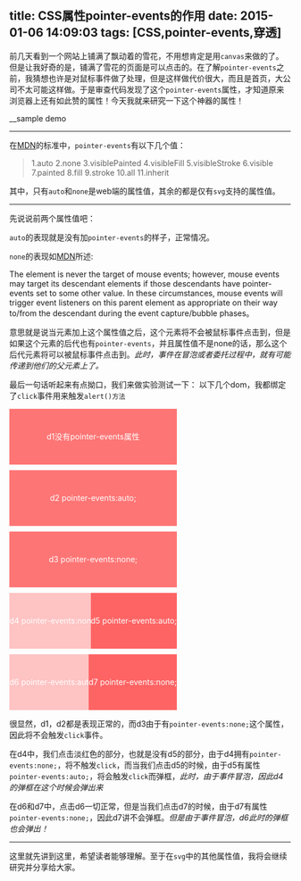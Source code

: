 title: CSS属性pointer-events的作用
date: 2015-01-06 14:09:03
tags: [CSS,pointer-events,穿透]
---

前几天看到一个网站上铺满了飘动着的雪花，不用想肯定是用``canvas``来做的了。但是让我好奇的是，铺满了雪花的页面是可以点击的。在了解``pointer-events``之前，我猜想也许是对鼠标事件做了处理，但是这样做代价很大，而且是首页，大公司不太可能这样做。于是审查代码发现了这个``pointer-events``属性，才知道原来浏览器上还有如此赞的属性！今天我就来研究一下这个神器的属性！

__sample demo

---

在[MDN](https://developer.mozilla.org/en-US/docs/Web/CSS/pointer-events)的标准中，``pointer-events``有以下几个值：
> 1.auto
  2.none
  3.visiblePainted
  4.visibleFill
  5.visibleStroke
  6.visible
  7.painted
  8.fill
  9.stroke
  10.all
  11.inherit

其中，只有``auto``和``none``是web端的属性值，其余的都是仅有``svg``支持的属性值。

---

先说说前两个属性值吧：

``auto``的表现就是没有加``pointer-events``的样子，正常情况。

``none``的表现如[MDN](https://developer.mozilla.org/en-US/docs/Web/CSS/pointer-events)所述:

The element is never the target of mouse events; however, mouse events may target its descendant elements if those descendants have pointer-events set to some other value. In these circumstances, mouse events will trigger event listeners on this parent element as appropriate on their way to/from the descendant during the event capture/bubble phases。

意思就是说当元素加上这个属性值之后，这个元素将不会被鼠标事件点击到，但是如果这个元素的后代也有``pointer-events``，并且属性值不是none的话，那么这个后代元素将可以被鼠标事件点击到。_此时，事件在冒泡或者委托过程中，就有可能传递到他们的父元素上了。_

最后一句话听起来有点拗口，我们来做实验测试一下：
以下几个dom，我都绑定了``click``事件用来触发``alert()方法``

<div style="width:300px;height:100px;background-color:rgba(255,60,60,0.7);line-height:100px;text-align:center;color:#fff;font-size:14px;" class="demo1">d1没有pointer-events属性</div>

<div style="width:300px;height:100px;background-color:rgba(255,60,60,0.7);line-height:100px;text-align:center;color:#fff;font-size:14px;margin-top:10px;pointer-events:auto;" class="demo2">d2 pointer-events:auto;
</div>

<div style="width:300px;height:100px;background-color:rgba(255,60,60,0.7);line-height:100px;text-align:center;color:#fff;font-size:14px;margin-top:10px;pointer-events:none;" class="demo3">d3 pointer-events:none;
</div>

<div style="width:300px;height:100px;background-color:rgba(255,60,60,0.3);line-height:100px;text-align:left;position:relative;color:#fff;font-size:14px;margin-top:10px;pointer-events:none;" class="demo4">d4 pointer-events:none;

<div class="demo5" style="position:absolute;right:0;top:0;color:#fff;background-color:rgba(255,60,60,0.7);pointer-events:auto;">d5 pointer-events:auto;
</div>
</div>

<div style="width:300px;height:100px;background-color:rgba(255,60,60,0.3);line-height:100px;text-align:left;position:relative;color:#fff;font-size:14px;margin-top:10px;pointer-events:auto;" class="demo6">d6 pointer-events:auto;

<div class="demo7" style="position:absolute;right:0;top:0;color:#fff;background-color:rgba(255,60,60,0.7);pointer-events:none;">d7 pointer-events:none;</div>
</div>
<script>
	
	document.querySelector('.demo1').addEventListener('click',function(){
		alert("我是d1");
	})
	document.querySelector('.demo2').addEventListener('click',function(){
		alert("我是d2");
	})
	document.querySelector('.demo3').addEventListener('click',function(){
		alert("我是d3");
	})
	document.querySelector('.demo4').addEventListener('click',function(){
		alert("我是d4");
	})
	document.querySelector('.demo5').addEventListener('click',function(){
		alert("我是d5");
	})
	document.querySelector('.demo6').addEventListener('click',function(){
		alert("我是d6");
	})
	document.querySelector('.demo7').addEventListener('click',function(){
		alert("我是d7");
	})

</script>


很显然，d1，d2都是表现正常的，而d3由于有``pointer-events:none;``这个属性，因此将不会触发``click``事件。

在d4中，我们点击淡红色的部分，也就是没有d5的部分，由于d4拥有``pointer-events:none;``，将不触发``click``，而当我们点击d5的时候，由于d5有属性``pointer-events:auto;``，将会触发``click``而弹框，_此时，由于事件冒泡，因此d4的弹框在这个时候会弹出来_

在d6和d7中，点击d6一切正常，但是当我们点击d7的时候，由于d7有属性``pointer-events:none;``，因此d7讲不会弹框。_但是由于事件冒泡，d6此时的弹框也会弹出！_

---

这里就先讲到这里，希望读者能够理解。至于在``svg``中的其他属性值，我将会继续研究并分享给大家。